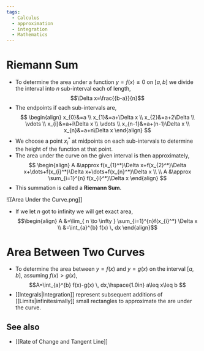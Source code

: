 ```yaml
---
tags:
  - Calculus
  - approximation
  - integration
  - Mathematics
---
```

# Riemann Sum
- To determine the area under a function $y=f(x)\geq{0}$ on $[a,b]$ we divide the interval into $n$ sub-interval each of length,$$\Delta x=\frac{{b-a}}{n}$$
- The endpoints if each sub-intervals are,$$
\begin{align}
x_{0}&=a \\
x_{1}&=a+\Delta x \\
x_{2}&=a+2\Delta \\
 \vdots \\
x_{i}&=a+i\Delta x \\
\vdots \\
x_{n-1}&=a+(n-1)\Delta x \\
x_{n}&=a+n\Delta x
\end{align}
$$
- We choose a point $x_{i}^*$ at midpoints on each sub-intervals to determine the height of the function at that point.
- The area under the curve on the given interval is then approximately,$$
\begin{align}
A &\approx f(x_{1}^*)\Delta x+f(x_{2}^*)\Delta x+\dots+f(x_{i}^*)\Delta x+\dots+f(x_{n}^*)\Delta x \\ \\
A &\approx \sum_{i=1}^{n} f(x_{i}^*)\Delta x
\end{align}
$$
- This summation is called a **Riemann Sum**.

![[Area Under the Curve.png]]

- If we let $n$ got to infinity we will get exact area, $$\begin{align}
A &=\lim_{ n \to \infty } \sum_{i=1}^{n}f(x_{i}^*) \Delta x \\
&=\int_{a}^{b} f(x) \, dx 
\end{align}$$

# Area Between Two Curves

- To determine the area between $y=f(x)$ and $y=g(x)$ on the interval $[a,b]$, assuming $f(x)>g(x)$,$$A=\int_{a}^{b} f(x)-g(x) \, dx,\hspace{1.0in} a\leq x\leq b $$
- [[Integrals|Integration]] represent subsequent additions of [[Limits|infinitesimally]] small rectangles to approximate the are under the curve.
## See also

- [[Rate of Change and Tangent Line]]